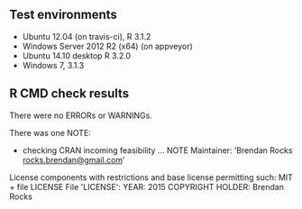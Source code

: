 ## Test environments
* Ubuntu 12.04 (on travis-ci), R 3.1.2
* Windows Server 2012 R2 (x64) (on appveyor)
* Ubuntu 14.10 desktop R 3.2.0
* Windows 7, 3.1.3

## R CMD check results
There were no ERRORs or WARNINGs. 

There was one NOTE:

* checking CRAN incoming feasibility ... NOTE
Maintainer: ‘Brendan Rocks <rocks.brendan@gmail.com>’

License components with restrictions and base license permitting such:
  MIT + file LICENSE
File 'LICENSE':
  YEAR: 2015
  COPYRIGHT HOLDER: Brendan Rocks